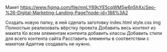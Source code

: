 Макет https://www.figma.com/file/mnLY69cYE5cqWM5w6n5hXx/Seo-%26-Digital-Marketing-Landing-Page?node-id=188%3A2

Создать новую папку, в ней сделать заготовку index.html style.css img
Полностью реализовать вёрстку проекта
Добавить весь контент из макета
Ко всем элементам контента добавить классы
Добавить стили для всего контента сайта
Расставить элементы в соответствии с макетом
Адаптив создавать не нужно.
